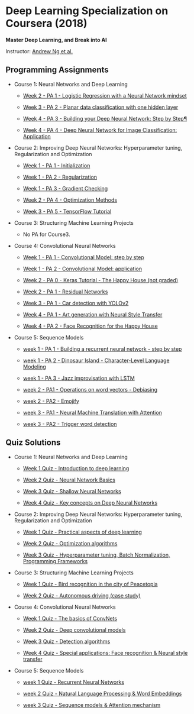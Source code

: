 

  
# Deep Learning Specialization on Coursera (2018)

**Master Deep Learning, and Break into AI**

Instructor: [Andrew Ng et al.](http://www.andrewng.org/)

## Programming Assignments
  
- Course 1: Neural Networks and Deep Learning

   - [Week 2 - PA 1 - Logistic Regression with a Neural Network mindset](https://github.com/kehsan/Deep-Learning-and-Neural-Networks/blob/master/Neural%20Networks%20and%20Deep%20Learning/Logistic%2BRegression%2Bwith%2Ba%2BNeural%2BNetwork%2Bmindset%2Bv5.ipynb)
  
  - [Week 3 - PA 2 - Planar data classification with one hidden layer](https://github.com/kehsan/Deep-Learning-and-Neural-Networks/blob/master/Neural%20Networks%20and%20Deep%20Learning/Planar%2Bdata%2Bclassification%2Bwith%2Bone%2Bhidden%2Blayer%2Bv5.ipynb)

  - [Week 4 - PA 3 - Building your Deep Neural Network: Step by Step¶](https://github.com/kehsan/Deep-Learning-and-Neural-Networks/blob/master/Neural%20Networks%20and%20Deep%20Learning/Building%2Byour%2BDeep%2BNeural%2BNetwork%2B-%2BStep%2Bby%2BStep%2Bv8.ipynb)

  - [Week 4 - PA 4 - Deep Neural Network for Image Classification: Application](https://github.com/kehsan/Deep-Learning-and-Neural-Networks/blob/master/Neural%20Networks%20and%20Deep%20Learning/Deep%2BNeural%2BNetwork%2B-%2BApplication%2Bv8.ipynb)


- Course 2: Improving Deep Neural Networks: Hyperparameter tuning, Regularization and Optimization

  - [Week 1 - PA 1 - Initialization](https://github.com/kehsan/Deep-Learning-and-Neural-Networks/blob/master/Improving%20Deep%20Neural%20Networks%20Hyperparameter%20tuning-%20Regularization%20and%20Optimization/Initialization.ipynb)
  
  - [Week 1 - PA 2 - Regularization](https://github.com/kehsan/Deep-Learning-and-Neural-Networks/blob/master/Improving%20Deep%20Neural%20Networks%20Hyperparameter%20tuning-%20Regularization%20and%20Optimization/Regularization%2B-%2Bv2.ipynb)
  
  - [Week 1 - PA 3 - Gradient Checking](https://github.com/kehsan/Deep-Learning-and-Neural-Networks/blob/master/Improving%20Deep%20Neural%20Networks%20Hyperparameter%20tuning-%20Regularization%20and%20Optimization/Gradient%2BChecking%2Bv1%20.ipynb)
  
  - [Week 2 - PA 4 - Optimization Methods](https://github.com/kehsan/Deep-Learning-and-Neural-Networks/blob/master/Improving%20Deep%20Neural%20Networks%20Hyperparameter%20tuning-%20Regularization%20and%20Optimization/Optimization%2Bmethods.ipynb)
  
  - [Week 3 - PA 5 - TensorFlow Tutorial](https://github.com/kehsan/Deep-Learning-and-Neural-Networks/blob/master/Improving%20Deep%20Neural%20Networks%20Hyperparameter%20tuning-%20Regularization%20and%20Optimization/Tensorflow%2BTutorial.ipynb)

- Course 3: Structuring Machine Learning Projects

  - No PA for Course3.

- Course 4: Convolutional Neural Networks

  - [Week 1 - PA 1 - Convolutional Model: step by step](https://github.com/kehsan/Deep-Learning-and-Neural-Networks/blob/master/Convolutional%20Neural%20Networks/week%201/Convolution%2Bmodel%2B-%2BStep%2Bby%2BStep%2B-%2Bv2%20.ipynb)
  
  - [Week 1 - PA 2 - Convolutional Model: application](https://github.com/kehsan/Deep-Learning-and-Neural-Networks/blob/master/Convolutional%20Neural%20Networks/week%201/Convolution%2Bmodel%2B-%2BApplication%2B-%2Bv1.ipynb)
  
  - [Week 2 - PA 0 - Keras Tutorial - The Happy House (not graded)](https://github.com/kehsan/Deep-Learning-and-Neural-Networks/blob/master/Convolutional%20Neural%20Networks/week%202/Keras%2B-%2BTutorial%2B-%2BHappy%2BHouse%2Bv2.ipynb)
  
  - [Week 2 - PA 1 - Residual Networks](https://github.com/kehsan/Deep-Learning-and-Neural-Networks/blob/master/Convolutional%20Neural%20Networks/week%202/Residual%2BNetworks%2B-%2Bv2.ipynb)
  
  - [Week 3 - PA 1 - Car detection with YOLOv2](https://github.com/kehsan/Deep-Learning-and-Neural-Networks/blob/master/Convolutional%20Neural%20Networks/week%203/Autonomous%2Bdriving%2Bapplication%2B-%2BCar%2Bdetection%2B-%2Bv3.ipynb)
  
  - [Week 4 - PA 1 - Art generation with Neural Style Transfer](https://github.com/kehsan/Deep-Learning-and-Neural-Networks/blob/master/Convolutional%20Neural%20Networks/week%204/Art%2BGeneration%2Bwith%2BNeural%2BStyle%2BTransfer%2B-%2Bv2.ipynb)
  
  - [Week 4 - PA 2 - Face Recognition for the Happy House](https://github.com/kehsan/Deep-Learning-and-Neural-Networks/blob/master/Convolutional%20Neural%20Networks/week%204/Face%2BRecognition%2Bfor%2Bthe%2BHappy%2BHouse%2B-%2Bv3.ipynb)
 
 - Course 5: Sequence Models
 
   - [week 1 - PA 1 - Building a recurrent neural network - step by step](https://github.com/kehsan/Deep-Learning-and-Neural-Networks/blob/master/Sequence%20Models/week1/Building%2Ba%2BRecurrent%2BNeural%2BNetwork%2B-%2BStep%2Bby%2BStep%2B-%2Bv3.ipynb)
   
   - [week 1 - PA 2 - Dinosaur Island - Character-Level Language Modeling](https://github.com/kehsan/Deep-Learning-and-Neural-Networks/blob/master/Sequence%20Models/week1/Dinosaurus%2BIsland%2B--%2BCharacter%2Blevel%2Blanguage%2Bmodel%2Bfinal%2B-%2Bv3.ipynb)
   
   - [week 1 - PA 3 - Jazz improvisation with LSTM](https://github.com/kehsan/Deep-Learning-and-Neural-Networks/blob/master/Sequence%20Models/week1/Improvise%2Ba%2BJazz%2BSolo%2Bwith%2Ban%2BLSTM%2BNetwork%2B-%2Bv3.ipynb)
  
   - [week 2 - PA1 - Operations on word vectors - Debiasing](https://github.com/kehsan/Deep-Learning-and-Neural-Networks/blob/master/Sequence%20Models/week2/Operations%2Bon%2Bword%2Bvectors%2B-%2Bv2.ipynb)
   
   - [week 2 - PA2 - Emojify](https://github.com/kehsan/Deep-Learning-and-Neural-Networks/blob/master/Sequence%20Models/week2/Emojify%2B-%2Bv2.ipynb)
  
   - [week 3 - PA1 - Neural Machine Translation with Attention](https://github.com/kehsan/Deep-Learning-and-Neural-Networks/blob/master/Sequence%20Models/week3/Neural%2Bmachine%2Btranslation%2Bwith%2Battention%2B-%2Bv4.ipynb)
   
   - [week 3 - PA2 - Trigger word detection](https://github.com/kehsan/Deep-Learning-and-Neural-Networks/blob/master/Sequence%20Models/week3/Trigger%2Bword%2Bdetection%2B-%2Bv1.ipynb)
  

## Quiz Solutions

- Course 1: Neural Networks and Deep Learning

  - [Week 1 Quiz - Introduction to deep learning](https://github.com/kehsan/Deep-Learning-and-Neural-Networks/blob/master/Neural%20Networks%20and%20Deep%20Learning/Week%201%20Quiz%20-%20Introduction%20to%20deep%20learning.md.txt)
  
  - [Week 2 Quiz - Neural Network Basics](https://github.com/kehsan/Deep-Learning-and-Neural-Networks/blob/master/Neural%20Networks%20and%20Deep%20Learning/Week%202%20Quiz%20-%20Neural%20Network%20Basics.md.txt)
  
  - [Week 3 Quiz - Shallow Neural Networks](https://github.com/kehsan/Deep-Learning-and-Neural-Networks/blob/master/Neural%20Networks%20and%20Deep%20Learning/Week%203%20Quiz%20-%20Shallow%20Neural%20Networks.md.txt)
  
  - [Week 4 Quiz - Key concepts on Deep Neural Networks](https://github.com/kehsan/Deep-Learning-and-Neural-Networks/blob/master/Neural%20Networks%20and%20Deep%20Learning/Week%204%20Quiz%20-%20Key%20concepts%20on%20Deep%20Neural%20Networks.md.txt)

- Course 2: Improving Deep Neural Networks: Hyperparameter tuning, Regularization and Optimization

  - [Week 1 Quiz - Practical aspects of deep learning](https://github.com/kehsan/Deep-Learning-and-Neural-Networks/blob/master/Improving%20Deep%20Neural%20Networks%20Hyperparameter%20tuning-%20Regularization%20and%20Optimization/Course2-Week1-quiz.pdf)
  
  - [Week 2 Quiz - Optimization algorithms](https://github.com/kehsan/Deep-Learning-and-Neural-Networks/blob/master/Improving%20Deep%20Neural%20Networks%20Hyperparameter%20tuning-%20Regularization%20and%20Optimization/course2%20week2%20quiz.pdf)
  
  - [Week 3 Quiz - Hyperparameter tuning, Batch Normalization, Programming Frameworks](https://github.com/kehsan/Deep-Learning-and-Neural-Networks/blob/master/Improving%20Deep%20Neural%20Networks%20Hyperparameter%20tuning-%20Regularization%20and%20Optimization/course2%20week3%20quiz.pdf)
  
- Course 3: Structuring Machine Learning Projects

  - [Week 1 Quiz - Bird recognition in the city of Peacetopia ](https://github.com/kehsan/Deep-Learning-and-Neural-Networks/blob/master/Structuring%20Machine%20Learning%20Projects/course3%20week1%20quiz.pdf)
  
  - [Week 2 Quiz - Autonomous driving (case study)](https://github.com/kehsan/Deep-Learning-and-Neural-Networks/blob/master/Structuring%20Machine%20Learning%20Projects/course3%20week2%20quiz.pdf)
  

- Course 4: Convolutional Neural Networks

  - [Week 1 Quiz - The basics of ConvNets ](https://github.com/kehsan/Deep-Learning-and-Neural-Networks/blob/master/Convolutional%20Neural%20Networks/week%201/course4%20week1%20quiz.pdf)
  
  - [Week 2 Quiz - Deep convolutional models](https://github.com/kehsan/Deep-Learning-and-Neural-Networks/blob/master/Convolutional%20Neural%20Networks/week%202/course4%20week2%20qui.pdf)
  
  - [Week 3 Quiz - Detection algorithms](https://github.com/kehsan/Deep-Learning-and-Neural-Networks/blob/master/Convolutional%20Neural%20Networks/week%203/Convolutional%20Neural%20Networks%20-%20Home%20_%20Coursera.pdf)
  
  - [Week 4 Quiz - Special applications: Face recognition & Neural style transfer ](https://github.com/kehsan/Deep-Learning-and-Neural-Networks/blob/master/Convolutional%20Neural%20Networks/week%204/course4%20week4%20quiz.pdf)

- Course 5: Sequence Models

  - [week 1 Quiz - Recurrent Neural Networks](https://github.com/kehsan/Deep-Learning-and-Neural-Networks/blob/master/Sequence%20Models/week1/course5%20week1%20quiz.pdf)
  
  - [week 2 Quiz - Natural Language Processing & Word Embeddings](https://github.com/kehsan/Deep-Learning-and-Neural-Networks/blob/master/Sequence%20Models/week2/course5%20week2%20quiz.pdf)
  
  - [week 3 Quiz - Sequence models & Attention mechanism](https://github.com/kehsan/Deep-Learning-and-Neural-Networks/blob/master/Sequence%20Models/week3/course5%20week3%20quiz.pdf)
  
